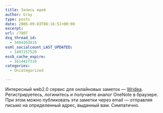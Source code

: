 ```yaml
---
title: Запись идей
author: Gray
type: posts
date: 2006-09-03T08:16:51+00:00
excerpt:
url: /7807
dsq_thread_id:
  - 3494363815
esml_socialcount_LAST_UPDATED:
  - 1497257529
essb_cache_expire:
  - 1614427316
categories:
  - Uncategorized

---
```








Интересный web2.0 сервис для онлайновых заметок &#8212; <a href="http://www.wridea.com/" target="_blank">Wridea</a>. Регистрируетесь, логинитесь и получаете аналог OneNote в браузере. При этом можно публиковать эти заметки через email &#8212; отправляя письмо на определенный адрес, выданный вам. Симпатично.